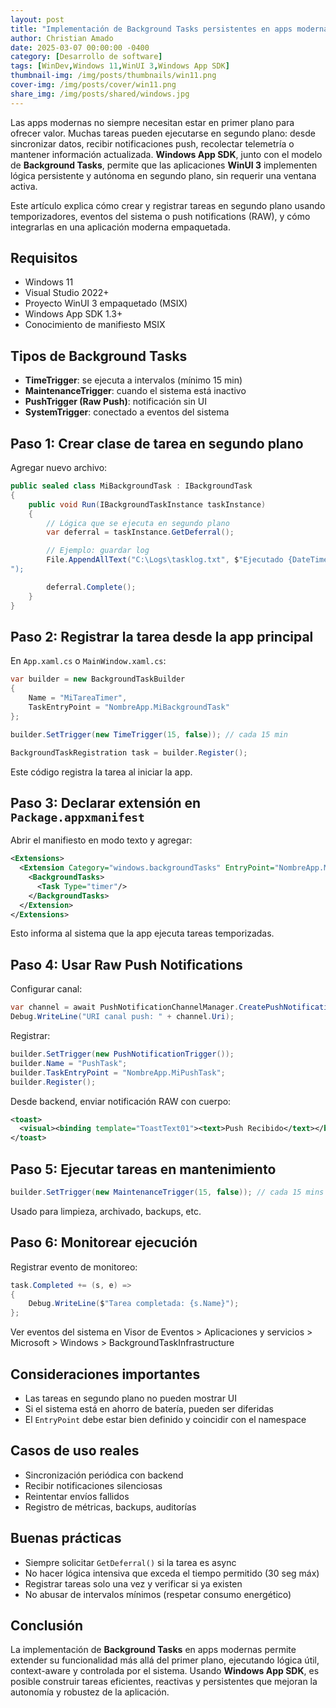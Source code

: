 ```yaml
---
layout: post
title: "Implementación de Background Tasks persistentes en apps modernas"
author: Christian Amado
date: 2025-03-07 00:00:00 -0400
category: [Desarrollo de software]
tags: [WinDev,Windows 11,WinUI 3,Windows App SDK]
thumbnail-img: /img/posts/thumbnails/win11.png
cover-img: /img/posts/cover/win11.png
share_img: /img/posts/shared/windows.jpg
---
```


Las apps modernas no siempre necesitan estar en primer plano para ofrecer valor. Muchas tareas pueden ejecutarse en segundo plano: desde sincronizar datos, recibir notificaciones push, recolectar telemetría o mantener información actualizada. **Windows App SDK**, junto con el modelo de **Background Tasks**, permite que las aplicaciones **WinUI 3** implementen lógica persistente y autónoma en segundo plano, sin requerir una ventana activa.

Este artículo explica cómo crear y registrar tareas en segundo plano usando temporizadores, eventos del sistema o push notifications (RAW), y cómo integrarlas en una aplicación moderna empaquetada.

<!--more-->

## Requisitos

- Windows 11
- Visual Studio 2022+
- Proyecto WinUI 3 empaquetado (MSIX)
- Windows App SDK 1.3+
- Conocimiento de manifiesto MSIX

## Tipos de Background Tasks

- **TimeTrigger**: se ejecuta a intervalos (mínimo 15 min)
- **MaintenanceTrigger**: cuando el sistema está inactivo
- **PushTrigger (Raw Push)**: notificación sin UI
- **SystemTrigger**: conectado a eventos del sistema

## Paso 1: Crear clase de tarea en segundo plano

Agregar nuevo archivo:

```csharp
public sealed class MiBackgroundTask : IBackgroundTask
{
    public void Run(IBackgroundTaskInstance taskInstance)
    {
        // Lógica que se ejecuta en segundo plano
        var deferral = taskInstance.GetDeferral();

        // Ejemplo: guardar log
        File.AppendAllText("C:\Logs\tasklog.txt", $"Ejecutado {DateTime.Now}
");

        deferral.Complete();
    }
}
```

## Paso 2: Registrar la tarea desde la app principal

En `App.xaml.cs` o `MainWindow.xaml.cs`:

```csharp
var builder = new BackgroundTaskBuilder
{
    Name = "MiTareaTimer",
    TaskEntryPoint = "NombreApp.MiBackgroundTask"
};

builder.SetTrigger(new TimeTrigger(15, false)); // cada 15 min

BackgroundTaskRegistration task = builder.Register();
```

Este código registra la tarea al iniciar la app.

## Paso 3: Declarar extensión en `Package.appxmanifest`

Abrir el manifiesto en modo texto y agregar:

```xml
<Extensions>
  <Extension Category="windows.backgroundTasks" EntryPoint="NombreApp.MiBackgroundTask">
    <BackgroundTasks>
      <Task Type="timer"/>
    </BackgroundTasks>
  </Extension>
</Extensions>
```

Esto informa al sistema que la app ejecuta tareas temporizadas.

## Paso 4: Usar Raw Push Notifications

Configurar canal:

```csharp
var channel = await PushNotificationChannelManager.CreatePushNotificationChannelForApplicationAsync();
Debug.WriteLine("URI canal push: " + channel.Uri);
```

Registrar:

```csharp
builder.SetTrigger(new PushNotificationTrigger());
builder.Name = "PushTask";
builder.TaskEntryPoint = "NombreApp.MiPushTask";
builder.Register();
```

Desde backend, enviar notificación RAW con cuerpo:

```xml
<toast>
  <visual><binding template="ToastText01"><text>Push Recibido</text></binding></visual>
</toast>
```

## Paso 5: Ejecutar tareas en mantenimiento

```csharp
builder.SetTrigger(new MaintenanceTrigger(15, false)); // cada 15 mins cuando el sistema está idle
```

Usado para limpieza, archivado, backups, etc.

## Paso 6: Monitorear ejecución

Registrar evento de monitoreo:

```csharp
task.Completed += (s, e) =>
{
    Debug.WriteLine($"Tarea completada: {s.Name}");
};
```

Ver eventos del sistema en Visor de Eventos > Aplicaciones y servicios > Microsoft > Windows > BackgroundTaskInfrastructure

## Consideraciones importantes

- Las tareas en segundo plano no pueden mostrar UI
- Si el sistema está en ahorro de batería, pueden ser diferidas
- El `EntryPoint` debe estar bien definido y coincidir con el namespace

## Casos de uso reales

- Sincronización periódica con backend
- Recibir notificaciones silenciosas
- Reintentar envíos fallidos
- Registro de métricas, backups, auditorías

## Buenas prácticas

- Siempre solicitar `GetDeferral()` si la tarea es async
- No hacer lógica intensiva que exceda el tiempo permitido (30 seg máx)
- Registrar tareas solo una vez y verificar si ya existen
- No abusar de intervalos mínimos (respetar consumo energético)

## Conclusión

La implementación de **Background Tasks** en apps modernas permite extender su funcionalidad más allá del primer plano, ejecutando lógica útil, context-aware y controlada por el sistema. Usando **Windows App SDK**, es posible construir tareas eficientes, reactivas y persistentes que mejoran la autonomía y robustez de la aplicación.